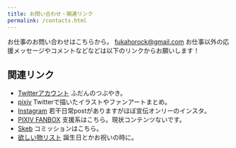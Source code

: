 ```yaml
---
title: お問い合わせ・関連リンク
permalink: /contacts.html
---
```

お仕事のお問い合わせはこちらから。
[fukahorock@gmail.com](mailto:fukahorock@gmail.com)
お仕事以外の応援メッセージやコメントなどなどは以下のリンクからお願いします！


## 関連リンク
- [Twitterアカウント](https://twitter.com/fukahorock) ふだんのつぶやき。
- [pixiv](https://www.pixiv.net/users/850844) Twitterで描いたイラストやファンアートまとめ。
- [Instagram](https://www.instagram.com/fukahorock/) 若干日常postがありますがほぼ宣伝オンリーのインスタ。
- [PIXIV FANBOX](https://fukahorock.fanbox.cc/) 支援系はこちら。現状コンテンツないです。
- [Skeb](https://skeb.jp/@fukahorock) コミッションはこちら。
- [欲しい物リスト](https://www.amazon.jp/hz/wishlist/ls/2BK8YXD9QA6TH) 誕生日とかお祝いの時に。

